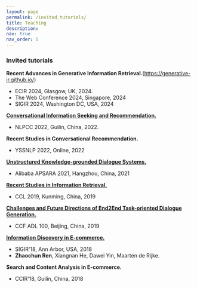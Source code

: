 ```yaml
---
layout: page
permalink: /invited_tutorials/
title: Teaching
description: 
nav: true
nav_order: 5
---
```


### Invited tutorials

**Recent Advances in Generative Information Retrieval.**(https://generative-ir.github.io/)
- ECIR 2024, Glasgow, UK, 2024.
- The Web Conference 2024, Singapore, 2024
- SIGIR 2024, Washington DC, USA, 2024

[**Conversational Information Seeking and Recommendation.**](http://tcci.ccf.org.cn/conference/2022/tutorials.php)
- NLPCC 2022, Guilin, China, 2022.

**Recent Studies in Conversational Recommendation.**
- YSSNLP 2022, Online, 2022

[**Unstructured Knowledge-grounded Dialogue Systems.**](https://yunqi.aliyun.com/2021/speakers?spm=5176.23756404.J_6574826770.4.3cbb7c2185pb62)
- Alibaba APSARA 2021, Hangzhou, China, 2021

[**Recent Studies in Information Retrieval.**](http://www.cips-cl.org/static/CCL2019/frontier.html)
- CCL 2019, Kunming, China, 2019

[**Challenges and Future Directions of End2End Task-oriented Dialogue Generation.**](https://www.ccf.org.cn/c/2019-06-19/666534.shtml)
- CCF ADL 100, Beijing, China, 2019

[**Information Discovery in E-commerce.**](https://www.google.com/url?q=https%3A%2F%2Fsites.google.com%2Fview%2Fsigir2018-info-ec%2Fhome&sa=D&sntz=1&usg=AFQjCNHM8Jst88rtLCxim5JBnp_HwhxTEw)
- SIGIR'18, Ann Arbor, USA, 2018
- **Zhaochun Ren**, Xiangnan He, Dawei Yin, Maarten de Rijke. 

**Search and Content Analysis in E-commerce.**
- CCIR'18, Guilin, China, 2018
